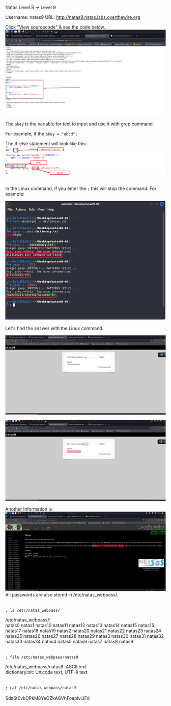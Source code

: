 Natas Level 8 → Level 9

Username: natas9
URL:      http://natas9.natas.labs.overthewire.org

Click "View sourcecode" & see the code below.
![alt text](image.png)

The <code>$key</code> is the variable for text to input and use it with grep command.

For example, if the <code>$key = "abcd";</code>

The if-else statement will look like this:
![alt text](image-1.png)<br><br>

In the Linux command, if you enter the <code>;</code> this will stop the command. For example:

![alt text](image-2.png)

Let's find the answer with the Linux command.

![alt text](image-3.png)

![alt text](image-4.png)

Another Information is <br>
![alt text](image-5.png)
All passwords are also stored in /etc/natas_webpass/.

<code>
; ls /etc/natas_webpass/
</code>

/etc/natas_webpass/:<br>
natas0
natas1
natas10
natas11
natas12
natas13
natas14
natas15
natas16
natas17
natas18
natas19
natas2
natas20
natas21
natas22
natas23
natas24
natas25
natas26
natas27
natas28
natas29
natas3
natas30
natas31
natas32
natas33
natas34
natas4
natas5
natas6
natas7
natas8
natas9

<code>
; file /etc/natas_webpass/natas9
</code>

/etc/natas_webpass/natas9: ASCII text<br>
dictionary.txt:            Unicode text, UTF-8 text

<code>
; cat /etc/natas_webpass/natas9
</code><br>
Sda6t0vkOPkM8YeOZkAGVhFoaplvlJFd

